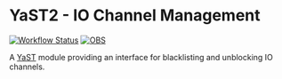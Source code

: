 # YaST2 - IO Channel Management

[![Workflow Status](https://github.com/yast/yast-cio/workflows/CI/badge.svg?branch=master)](
https://github.com/yast/yast-cio/actions?query=branch%3Amaster)
[![OBS](https://github.com/yast/yast-cio/actions/workflows/submit.yml/badge.svg)](https://github.com/yast/yast-cio/actions/workflows/submit.yml)

A [YaST](http://yast.opensuse.org/) module providing an interface for
blacklisting and unblocking IO channels.
